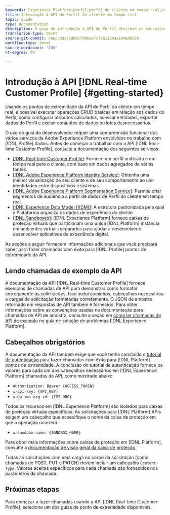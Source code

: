 ```yaml
---
keywords: Experience Platform;perfil;perfil do cliente em tempo real;solução de problemas;API
title: Introdução à API de Perfil do cliente em tempo real
topic: guide
type: Documentation
description: O guia de introdução à API do Perfil descreve os conceitos principais e a funcionalidade básica que você precisa saber para usar os pontos finais da API do Perfil do cliente em tempo real para executar operações CRUD básicas em relação aos dados do Perfil.
translation-type: tm+mt
source-git-commit: e6ecc5dac1d09c7906aa7c7e01139aa194ed662b
workflow-type: tm+mt
source-wordcount: '409'
ht-degree: 0%

---
```



# Introdução à API [!DNL Real-time Customer Profile] {#getting-started}

Usando os pontos de extremidade da API de Perfil do cliente em tempo real, é possível executar operações CRUD básicas em relação aos dados do Perfil, como configurar atributos calculados, acessar entidades, exportar dados do Perfil e excluir conjuntos de dados ou lotes desnecessários.

O uso do guia do desenvolvedor requer uma compreensão funcional dos vários serviços da Adobe Experience Platform envolvidos no trabalho com [!DNL Profile] dados. Antes de começar a trabalhar com a API [!DNL Real-time Customer Profile], consulte a documentação dos seguintes serviços:

* [[!DNL Real-time Customer Profile]](../home.md): Fornece um perfil unificado e em tempo real para o cliente, com base em dados agregados de várias fontes.
* [[!DNL Adobe Experience Platform Identity Service]](../../identity-service/home.md): Obtenha uma melhor visualização de seu cliente e de seu comportamento ao unir identidades entre dispositivos e sistemas.
* [[!DNL Adobe Experience Platform Segmentation Service]](../../segmentation/home.md): Permite criar segmentos de audiência a partir de dados de Perfil do cliente em tempo real.
* [[!DNL Experience Data Model (XDM)]](../../xdm/home.md): A estrutura padronizada pela qual a Plataforma organiza os dados de experiência do cliente.
* [[!DNL Sandboxes]](../../sandboxes/home.md):  [!DNL Experience Platform] fornece caixas de proteção virtuais que particionam uma única  [!DNL Platform] instância em ambientes virtuais separados para ajudar a desenvolver e desenvolver aplicativos de experiência digital.

As seções a seguir fornecem informações adicionais que você precisará saber para fazer chamadas com êxito para [!DNL Profile] pontos de extremidade da API.

## Lendo chamadas de exemplo da API

A documentação da API [!DNL Real-time Customer Profile] fornece exemplos de chamadas de API para demonstrar como formatar corretamente as solicitações. Isso inclui caminhos, cabeçalhos necessários e cargas de solicitação formatadas corretamente. O JSON de amostra retornado em respostas de API também é fornecido. Para obter informações sobre as convenções usadas na documentação para chamadas de API de amostra, consulte a seção em [como ler chamadas de API de exemplo](../../landing/troubleshooting.md#how-do-i-format-an-api-request) no guia de solução de problemas [!DNL Experience Platform].

## Cabeçalhos obrigatórios

A documentação da API também exige que você tenha concluído o [tutorial de autenticação](https://www.adobe.com/go/platform-api-authentication-en) para fazer chamadas com êxito para [!DNL Platform] pontos de extremidade. A conclusão do tutorial de autenticação fornece os valores para cada um dos cabeçalhos necessários em [!DNL Experience Platform] chamadas de API, como mostrado abaixo:

* `Authorization: Bearer {ACCESS_TOKEN}`
* `x-api-key: {API_KEY}`
* `x-gw-ims-org-id: {IMS_ORG}`

Todos os recursos em [!DNL Experience Platform] são isolados para caixas de proteção virtuais específicas. As solicitações para [!DNL Platform] APIs exigem um cabeçalho que especifique o nome da caixa de proteção em que a operação ocorrerá:

* `x-sandbox-name: {SANDBOX_NAME}`

Para obter mais informações sobre caixas de proteção em [!DNL Platform], consulte a [documentação de visão geral da caixa de proteção](../../sandboxes/home.md).

Todas as solicitações com uma carga no corpo da solicitação (como chamadas de POST, PUT e PATCH) devem incluir um cabeçalho `Content-Type`. Valores aceitos específicos para cada chamada são fornecidos nos parâmetros da chamada.

## Próximas etapas

Para começar a fazer chamadas usando a API [!DNL Real-time Customer Profile], selecione um dos guias de ponto de extremidade disponíveis.